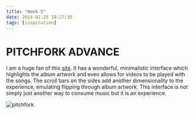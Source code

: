 ```yaml
---
title: "Week 5"
date: 2014-02-25 18:27:30 
tags: [inspiration] 
---
```




# PITCHFORK ADVANCE 

I am a huge fan of this [site](http://24hoursofhappy.com/). It has a wonderful, minimalistic interface which highlights the album artwork and even allows for videos to be played with the songs. The scroll bars on the sides add another dimensionality to the experience, emulating flipping through album artwork. This interface is not simply just another way to consume music but it is an experience.

![pitchfork](http://cdn3.sbnation.com/entry_photo_images/7466157/advance_large_verge_medium_landscape.jpg?1111233/300/300)